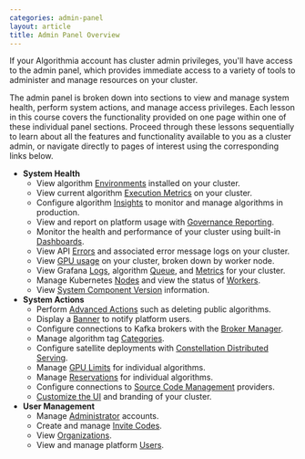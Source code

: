 ```yaml
---
categories: admin-panel
layout: article
title: Admin Panel Overview
---
```


If your Algorithmia account has cluster admin privileges, you'll have access to the admin panel, which provides immediate access to a variety of tools to administer and manage resources on your cluster.

The admin panel is broken down into sections to view and manage system health, perform system actions, and manage access privileges. Each lesson in this course covers the functionality provided on one page within one of these individual panel sections. Proceed through these lessons sequentially to learn about all the features and functionality available to you as a cluster admin, or navigate directly to pages of interest using the corresponding links below.

*   **System Health**
    *   View algorithm [Environments](/administration/admin-panel/algorithm-environments) installed on your cluster.
    *   View current algorithm [Execution Metrics](/administration/admin-panel/algorithm-executions) on your cluster.
    *   Configure algorithm [Insights](/administration/admin-panel/insights) to monitor and manage algorithms in production.
    *   View and report on platform usage with [Governance Reporting](/administration/admin-panel/governance-reporting).
    *   Monitor the health and performance of your cluster using built-in [Dashboards](/administration/admin-panel/dashboard).
    *   View API [Errors](/administration/admin-panel/algorithm-errors) and associated error message logs on your cluster.
    *   View [GPU usage](/administration/admin-panel/gpu-usage) on your cluster, broken down by worker node.
    *   View Grafana [Logs](/administration/admin-panel/logs), algorithm [Queue](/administration/admin-panel/queue), and [Metrics](/administration/admin-panel/metrics) for your cluster.
    *   Manage Kubernetes [Nodes](/administration/admin-panel/nodes) and view the status of [Workers](/administration/admin-panel/workers).
    *   View [System Component Version](/administration/admin-panel/system-version) information.
*   **System Actions**
    *   Perform [Advanced Actions](/administration/admin-panel/advanced-actions) such as deleting public algorithms.
    *   Display a [Banner](/administration/admin-panel/banner) to notify platform users.
    *   Configure connections to Kafka brokers with the [Broker Manager](/administration/admin-panel/broker-manager).
    *   Manage algorithm tag [Categories](/administration/admin-panel/algorithm-categories).
    *   Configure satellite deployments with [Constellation Distributed Serving](/administration/admin-panel/constellation).
    *   Manage [GPU Limits](/administration/admin-panel/gpu-limits) for individual algorithms.
    *   Manage [Reservations](/administration/admin-panel/reservations) for individual algorithms.
    *   Configure connections to [Source Code Management](/administration/admin-panel/source-code-management) providers.
    *   [Customize the UI](/administration/admin-panel/ui-customization) and branding of your cluster.
*   **User Management**
    *   Manage [Administrator](/administration/admin-panel/administrators) accounts.
    *   Create and manage [Invite Codes](/administration/admin-panel/invite-codes).
    *   View [Organizations](/administration/admin-panel/organizations).
    *   View and manage platform [Users](/administration/admin-panel/).
